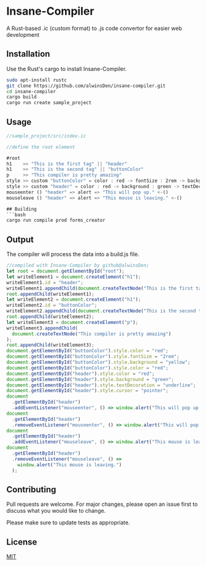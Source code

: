 # Insane-Compiler

A Rust-based .ic (custom format) to .js code convertor for easier web development

## Installation

Use the Rust's cargo to install Insane-Compiler.

```bash
sudo apt-install rustc
git clone https://github.com/alwinsDen/insane-compiler.git
cd insane-compiler
cargo build
cargo run create sample_project
```

## Usage

```rust
//sample_project/src/index.ic

//define the root element

#root
h1    >> "This is the first tag" || "header"
h1    >> "This is the second tag" || "buttonColor"
p     >> "This compiler is pretty amazing"
style >> custom "buttonColor" = color : red -> fontSize : 2rem -> background : yellow -> color : red
style >> custom "header" = color : red -> background : green -> textDecoration : underline -> cursor :  pointer
mouseenter () "header" => alert => "This will pop up." <-()
mouseleave () "header" => alert => "This mouse is leaving." <-()

## Building 
```bash
cargo run compile prod forms_creator 
```

## Output
The compiler will process the data into a build.js file.
```javascript
//compiled with Insane-Compiler by github@alwinsDen;
let root = document.getElementById("root");
let writeElement1 = document.createElement("h1");
writeElement1.id = "header";
writeElement1.appendChild(document.createTextNode("This is the first tag"));
root.appendChild(writeElement1);
let writeElement2 = document.createElement("h1");
writeElement2.id = "buttonColor";
writeElement2.appendChild(document.createTextNode("This is the second tag"));
root.appendChild(writeElement2);
let writeElement3 = document.createElement("p");
writeElement3.appendChild(
  document.createTextNode("This compiler is pretty amazing")
);
root.appendChild(writeElement3);
document.getElementById("buttonColor").style.color = "red";
document.getElementById("buttonColor").style.fontSize = "2rem";
document.getElementById("buttonColor").style.background = "yellow";
document.getElementById("buttonColor").style.color = "red";
document.getElementById("header").style.color = "red";
document.getElementById("header").style.background = "green";
document.getElementById("header").style.textDecoration = "underline";
document.getElementById("header").style.cursor = "pointer";
document
  .getElementById("header")
  .addEventListener("mouseenter", () => window.alert("This will pop up."));
document
  .getElementById("header")
  .removeEventListener("mouseenter", () => window.alert("This will pop up."));
document
  .getElementById("header")
  .addEventListener("mouseleave", () => window.alert("This mouse is leaving."));
document
  .getElementById("header")
  .removeEventListener("mouseleave", () =>
    window.alert("This mouse is leaving.")
  );

```

## Contributing
Pull requests are welcome. For major changes, please open an issue first to discuss what you would like to change.

Please make sure to update tests as appropriate.

## License
[MIT](https://choosealicense.com/licenses/mit/)